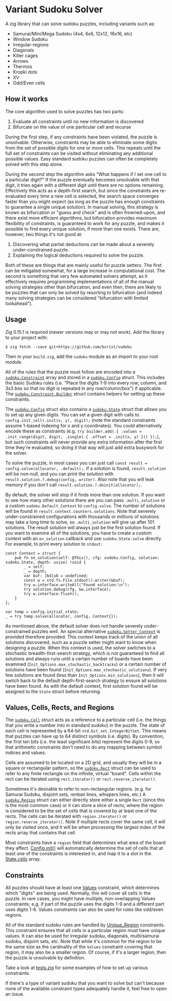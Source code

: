 # Variant Sudoku Solver

A zig library that can solve sudoku puzzles, including variants such as:

* Samurai/Mini/Mega Sudoku (4x4, 6x6, 12x12, 16x16, etc)
* Window Sudoku
* Irregular-regions
* Diagonals
* Killer cages
* Arrows
* Thermos
* Kropki dots
* XV
* Odd/Even cells

## How it works
The core algorithm used to solve puzzles has two parts:
1. Evaluate all constraints until no new information is discovered
2. Bifurcate on the value of one particular cell and recurse

During the first step, if any constraints have been violated, the puzzle is unsolvable.  Otherwise, constraints may be able to eliminate some digits from the set of possible digits for one or more cells.  This repeats until the full set of constraints can be visited without eliminating any additional possible values.  Easy standard sudoku puzzles can often be completely solved with this step alone.

During the second step the algorithm asks "What happens if I set one cell to a particular digit?"  If the puzzle eventually becomes unsolvable with that digit, it tries again with a different digit until there are no options remaining.  Effectively this acts as a depth-first search, but since the constraints are re-evaluated every time a new cell is selected, the search space converges faster than you might expect (as long as the puzzle has enough constraints to guarantee a single unique solution).  In manual solving, this strategy is known as bifurcation or "guess and check" and is often frowned-upon, and there exist more efficient algorithms, but bifurcation provides maximum flexibility of constraints, is guaranteed to work for any puzzle, and makes it possible to find every unique solution, if more than one exists.  There are, however, two things it's not good at:
1. Discovering what partial deductions can be made about a severely under-constrained puzzle.
2. Explaining the logical deductions required to solve the puzzle.

Both of these are things that are mainly useful for puzzle setters.  The first can be mitigated somewhat, for a large increase in computational cost.  The second is something that very few automated solvers attempt, as it effectively requires programming implementations of all of the manual solving strategies other than bifurcation, and even then, there are likely to be puzzles that can only be solved by resorting to bifurcation (and indeed many solving strategies can be considered "bifurcation with limited lookahead").

## Usage
Zig 0.15.1 is required (newer versions may or may not work).  Add the library to your project with:

```
$ zig fetch --save git+https://github.com/bcrist/sudoku
```

Then in your `build.zig`, add the `sudoku` module as an import to your root module.

All of the rules that the puzzle must follow are encoded into a [`sudoku.Constraint`](./src/constraint.zig) array and stored in a [`sudoku.Config`](./src/Config.zig) struct.  This includes the basic Sudoku rules (i.e. "Place the digits 1-9 into every row, column, and 3x3 box so that no digit is repeated in any row/column/box") if applicable.  The [`sudoku.Constraint.Builder`](./src/constraint/Builder.zig) struct contains helpers for setting up these constraints.

The [`sudoku.Config`](./src/Config.zig) struct also contains a [`sudoku.State`](./src/State.zig) struct that allows you to set up any given digits.  You can set a given digit with calls to `config.init_cell(.init(x, y), digit);` (note the standard constraints assume 1-based indexing for x and y coordinates).  You could alternatively encode these as constraints (e.g. `try builder.add(.{ .values = .init_range(digit, digit, .single(.{ .offset = .init(x, y) })) });`), but such constraints will never provide any extra information after the first time they're evaluated, so doing it that way will just add extra busywork for the solver.

To solve the puzzle, in most cases you can just call `const result = config.solve(allocator, .default);`.  If a solution is found, `result.solution` will be non-null, and you can print the solution with `result.solution.?.debug(config, writer)`.  Also note that you will leak memory if you don't call `result.solution.?.deinit(allocator);`.

By default, the solver will stop if it finds more than one solution.  If you want to see how many other solutions there are you can pass `.multi_solution` or a custom `sudoku.Default_Context` to `config.solve`.  The number of solutions will be found in `result.context.counters.solutions`.  Note that severely under-constrained configurations with thousands or millions of solutions may take a long time to solve, so `.multi_solution` will give up after 101 solutions.  The result solution will always just be the first solution found.  If you want to examine all of the solutions, you have to create a custom context with an `on_solution` callback and use `sudoku.State.solve` directly.  For example, to print every solution to `stdout`:

```
const Context = struct {
    pub fn on_solution(self: @This(), cfg: sudoku.Config, solution: sudoku.State, depth: usize) !void {
        _ = self;
        _ = depth;
        var buf: [64]u8 = undefined;
        const w = std.fs.File.stdout().writer(&buf);
        try w.interface.writeAll("Found solution:\n");
        try solution.debug(cfg, &w.interface);
        try w.interface.flush();
    }
};

var temp = config.initial_state;
_ = try temp.solve(allocator, config, Context{});
```

As mentioned above, the default solver does not handle severely under-constrained puzzles well.  An special alternative [`sudoku.Setter_Context`](./src/Setter_Context.zig) is provided therefore provided.  This context keeps track of the union of all solutions discovered, such as a puzzle setter might want to know when designing a puzzle.  When this context is used, the solver switches to a stochastic breadth-first-search strategy, which is not guaranteed to find all solutions and always runs until a certain number of boards have been examined (`Init_Options.max_stochastic_backtracks`) or a certain number of solutions have been found (`Init_Options.max_stochastic_solutions`).  If very few solutions are found (less than `Init_Options.min_solutions`), then it will switch back to the default depth-first-search strategy to ensure all solutions have been found.  As with the default context, first solution found will be assigned to the `State` struct before returning.

## Values, Cells, Rects, and Regions

The [`sudoku.Cell`](./src/Cell.zig) struct acts as a reference to a particular cell (i.e. the things that you write a number into in standard sudoku) in the puzzle.  The state of each cell is represented by a 64-bit `std.bit_set.IntegerBitSet`.  This means that puzzles can have up to 64 distinct symbols (i.e. digits).  By convention, the first ten bits (i.e. the least significant bits) represent the digits 0-9, so that arithmetic constraints don't need to do any mapping between symbol indices and values.

Cells are assumed to be located on a 2D grid, and usually they will be in a square or rectangular pattern, so the [`sudoku.Rect`](./src/Rect.zig) struct can be used to refer to any finite rectangle on the infinite, virtual "board".  Cells within the rect can be iterated using `rect.iterator()` or `rect.reverse_iterator()`.

Sometimes it's desirable to refer to non-rectangular regions. (e.g. for Samurai Sudoku, disjoint sets, renban lines, whispers lines, etc.)  A [`sudoku.Region`](./src/Region.zig) struct can either directly store either a single `Rect` (since this is the most common case) or it can store a slice of rects, where the region is considered to be the set of cells that is covered by at least one of the rects.  The cells can be iterated with `region.iterator()` or `region.reverse_iterator()`.  Note if multiple rects cover the same cell, it will only be visited once, and it will be when processing the largest index of the rects array that contains that cell.

Most constraints have a `region` field that determines what area of the board they affect.  [Config.init()](./src/Config.zig) will automatically determine the set of cells that at least one of the constraints is interested in, and map it to a slot in the [State.cells](./src/State.zig) array.

## Constraints

All puzzles should have at least one [Values](./src/constraint/Values.zig) constraint, which determines which "digits" are being used.  Normally, this will cover all cells in the puzzle.  In rare cases, you might have multiple, non-overlapping Values constraints; e.g. if part of the puzzle uses the digits 1-9 and a different part uses digits 1-6.  Values constraints can also be used for rules like odd/even regions.

All of the standard sudoku rules are handled by [Unique_Region](./src/constraint/Unique_Region.zig) constraints.  This constraint ensures that all cells in a particular region must have unique values.  It can also be used for irregular sudoku, diagonals, multi/samurai sudoku, disjoint sets, etc.  Note that while it's common for the region to be the same size as the cardinality of the `Values` constraint covering that region, it may also be a smaller region.  Of course, if it's a larger region, then the puzzle is unsolvable by definition.

Take a look at [tests.zig](./tests.zig) for some examples of how to set up various constraints.

If there's a type of variant sudoku that you want to solve but can't because none of the available constraint types adequately handle it, feel free to open an issue.
